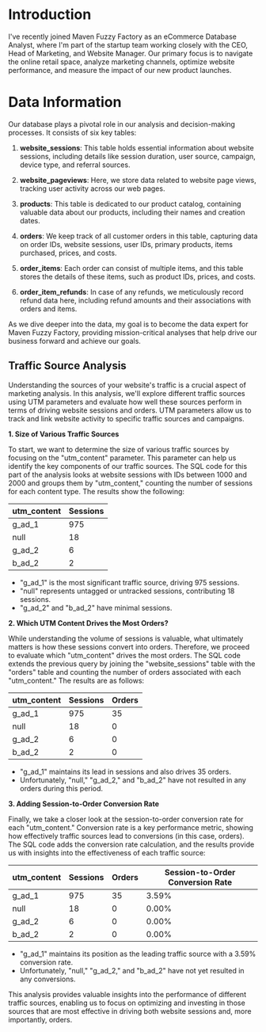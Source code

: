 # Introduction

I've recently joined Maven Fuzzy Factory as an eCommerce Database Analyst, where I'm part of the startup team working closely with the CEO, Head of Marketing, and Website Manager. Our primary focus is to navigate the online retail space, analyze marketing channels, optimize website performance, and measure the impact of our new product launches.

# Data Information

Our database plays a pivotal role in our analysis and decision-making processes. It consists of six key tables:

1. **website_sessions**: This table holds essential information about website sessions, including details like session duration, user source, campaign, device type, and referral sources.

2. **website_pageviews**: Here, we store data related to website page views, tracking user activity across our web pages.

3. **products**: This table is dedicated to our product catalog, containing valuable data about our products, including their names and creation dates.

4. **orders**: We keep track of all customer orders in this table, capturing data on order IDs, website sessions, user IDs, primary products, items purchased, prices, and costs.

5. **order_items**: Each order can consist of multiple items, and this table stores the details of these items, such as product IDs, prices, and costs.

6. **order_item_refunds**: In case of any refunds, we meticulously record refund data here, including refund amounts and their associations with orders and items.

As we dive deeper into the data, my goal is to become the data expert for Maven Fuzzy Factory, providing mission-critical analyses that help drive our business forward and achieve our goals.

## Traffic Source Analysis

Understanding the sources of your website's traffic is a crucial aspect of marketing analysis. In this analysis, we'll explore different traffic sources using UTM parameters and evaluate how well these sources perform in terms of driving website sessions and orders. UTM parameters allow us to track and link website activity to specific traffic sources and campaigns.

**1. Size of Various Traffic Sources**

To start, we want to determine the size of various traffic sources by focusing on the "utm_content" parameter. This parameter can help us identify the key components of our traffic sources. The SQL code for this part of the analysis looks at website sessions with IDs between 1000 and 2000 and groups them by "utm_content," counting the number of sessions for each content type. The results show the following:

| utm_content | Sessions |
|------------|----------|
| g_ad_1     | 975      |
| null       | 18       |
| g_ad_2     | 6        |
| b_ad_2     | 2        |

- "g_ad_1" is the most significant traffic source, driving 975 sessions.
- "null" represents untagged or untracked sessions, contributing 18 sessions.
- "g_ad_2" and "b_ad_2" have minimal sessions.

**2. Which UTM Content Drives the Most Orders?**

While understanding the volume of sessions is valuable, what ultimately matters is how these sessions convert into orders. Therefore, we proceed to evaluate which "utm_content" drives the most orders. The SQL code extends the previous query by joining the "website_sessions" table with the "orders" table and counting the number of orders associated with each "utm_content." The results are as follows:

| utm_content | Sessions | Orders |
|------------|----------|--------|
| g_ad_1     | 975      | 35     |
| null       | 18       | 0      |
| g_ad_2     | 6        | 0      |
| b_ad_2     | 2        | 0      |

- "g_ad_1" maintains its lead in sessions and also drives 35 orders.
- Unfortunately, "null," "g_ad_2," and "b_ad_2" have not resulted in any orders during this period.

**3. Adding Session-to-Order Conversion Rate**

Finally, we take a closer look at the session-to-order conversion rate for each "utm_content." Conversion rate is a key performance metric, showing how effectively traffic sources lead to conversions (in this case, orders). The SQL code adds the conversion rate calculation, and the results provide us with insights into the effectiveness of each traffic source:

| utm_content | Sessions | Orders | Session-to-Order Conversion Rate |
|------------|----------|--------|---------------------------------|
| g_ad_1     | 975      | 35     | 3.59%                           |
| null       | 18       | 0      | 0.00%                           |
| g_ad_2     | 6        | 0      | 0.00%                           |
| b_ad_2     | 2        | 0      | 0.00%                           |

- "g_ad_1" maintains its position as the leading traffic source with a 3.59% conversion rate.
- Unfortunately, "null," "g_ad_2," and "b_ad_2" have not yet resulted in any conversions.

This analysis provides valuable insights into the performance of different traffic sources, enabling us to focus on optimizing and investing in those sources that are most effective in driving both website sessions and, more importantly, orders.
